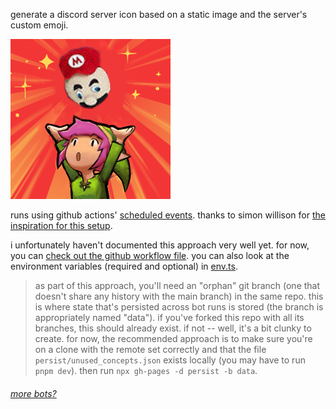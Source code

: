 generate a discord server icon based on a static image and the server's custom emoji.

![sample icon](sample.png)

runs using github actions' [scheduled events](https://docs.github.com/en/actions/reference/events-that-trigger-workflows#scheduled-events). thanks to simon willison for [the inspiration for this setup](https://simonwillison.net/2020/Oct/9/git-scraping/).

i unfortunately haven't documented this approach very well yet. for now, you can [check out the github workflow file](.github/workflows/twoot.yml). you can also look at the environment variables (required and optional) in [env.ts](src/env.ts).

> as part of this approach, you'll need an "orphan" git branch (one that doesn't share any history with the main branch) in the same repo. this is where state that's persisted across bot runs is stored (the branch is appropriately named "data"). if you've forked this repo with all its branches, this should already exist. if not -- well, it's a bit clunky to create. for now, the recommended approach is to make sure you're on a clone with the remote set correctly and that the file `persist/unused_concepts.json` exists locally (you may have to run `pnpm dev`). then run `npx gh-pages -d persist -b data`.

###### [more bots?](https://github.com/lostfictions?tab=repositories&q=botally)

